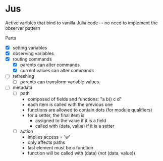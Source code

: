 # Jus
Active varibles that bind to vanilla Julia code -- no need to implement the observer pattern

Parts

- [X] setting variables
- [X] observing variables
- [X] routing commands
  - [X] parents can alter commands
  - [X] current values can alter commands
- [ ] refreshing
  - [ ] parents can transform variable values
- [ ] metadata
  - [ ] path
    - composed of fields and functions: "a b() c d"
    - each item is called with the previous one
    - functions are allowed to contain dots (for module qualifiers)
    - for a setter, the final item is
      - assigned to the value if it is a field
      - called with (data, value) if it is a setter
  - [ ] action
    - implies access = 'w'
    - only affects paths
    - last element must be a function
    - function will be called with (data) (not (data, value))
